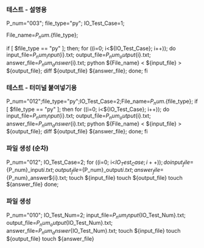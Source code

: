 ### 테스트 - 설명용
P_num="003";
file_type="py";
IO_Test_Case=1;

File_name=${P_num}.${file_type};

if [ $file_type == "py" ]; then;
    for ((i=0; i<${IO_Test_Case}; i++));
    do
        input_file=${P_num}_input${i}.txt;
        output_file=${P_num}_output${i}.txt;
        answer_file=${P_num}_answer${i}.txt;
        python ${File_name} < ${input_file} > ${output_file};
        diff ${output_file} ${answer_file};
    done;
fi

### 테스트 - 터미널 붙여넣기용
P_num="012";file_type="py";IO_Test_Case=2;File_name=${P_num}.${file_type};
if [ $file_type == "py" ]; then for ((i=0; i<${IO_Test_Case}; i++));    do
        input_file=${P_num}_input${i}.txt;
        output_file=${P_num}_output${i}.txt;
        answer_file=${P_num}_answer${i}.txt;
        python ${File_name} < ${input_file} > ${output_file};
        diff ${output_file} ${answer_file};
    done;
fi

### 파일 생성 (순차)
P_num="012";
IO_Test_Case=2;
for ((i=0; i<${IO_Test_Case}; i++));
do
    input_file=${P_num}_input${i}.txt;
    output_file=${P_num}_output${i}.txt;
    answer_file=${P_num}_answer${i}.txt;
    touch ${input_file}
    touch ${output_file}
    touch ${answer_file}
done;

### 파일 생성
P_num="010";
IO_Test_Num=2;
input_file=${P_num}_input${IO_Test_Num}.txt;
output_file=${P_num}_output${IO_Test_Num}.txt;
answer_file=${P_num}_answer${IO_Test_Num}.txt;
touch ${input_file}
touch ${output_file}
touch ${answer_file}